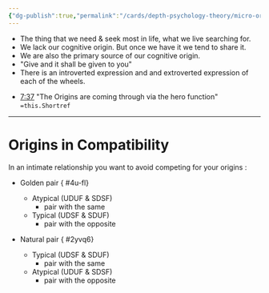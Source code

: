 ```yaml
---
{"dg-publish":true,"permalink":"/cards/depth-psychology-theory/micro-origin/","dgPassFrontmatter":true,"noteIcon":"1","created":"2023-01-12T14:02:55.879+01:00","updated":"2023-05-23T14:51:40.236+02:00"}
---
```



- The thing that we need & seek most in life, what we live searching for. 
- We lack our cognitive origin. But once we have it we tend to share it. 
- We are also the primary source of our cognitive origin. 
- "Give and it shall be given to you"
- There is an introverted expression and and extroverted expression of each of the wheels. 

<div class="transclusion internal-embed is-loaded"><div class="markdown-embed">



- [7:37](https://www.youtube.com/watch?v=mB0tLRRTrao&t=457s) "The Origins are coming through via the hero function" `=this.Shortref` 

</div></div>

---
# Origins in Compatibility 
In an intimate relationship you want to avoid competing for your origins : 

- Golden pair
{ #4u-fl}

	- Atypical (UDUF & SDSF)
		- pair with the same 
	- Typical (UDSF & SDUF)
		- pair with the opposite 

- Natural pair
{ #2yvq6}

	- Typical (UDSF & SDUF)
		- pair with the same
	- Atypical (UDUF & SDSF)
		- pair with the opposite 


